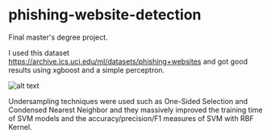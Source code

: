 # phishing-website-detection
Final master's degree project. 

I used this dataset https://archive.ics.uci.edu/ml/datasets/phishing+websites and got good results using xgboost and a simple perceptron.

![alt text](https://github.com/jvicentem/phishing-website-detection/raw/master/accuracy_ranking.png)

Undersampling techniques were used such as One-Sided Selection and Condensed Nearest Neighbor and they massively improved the training time of SVM models and the accuracy/precision/F1 measures of SVM with RBF Kernel.


